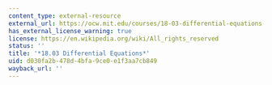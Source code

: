 ```yaml
---
content_type: external-resource
external_url: https://ocw.mit.edu/courses/18-03-differential-equations-spring-2010/
has_external_license_warning: true
license: https://en.wikipedia.org/wiki/All_rights_reserved
status: ''
title: '*18.03 Differential Equations*'
uid: d030fa2b-478d-4bfa-9ce0-e1f3aa7cb849
wayback_url: ''
---
```

